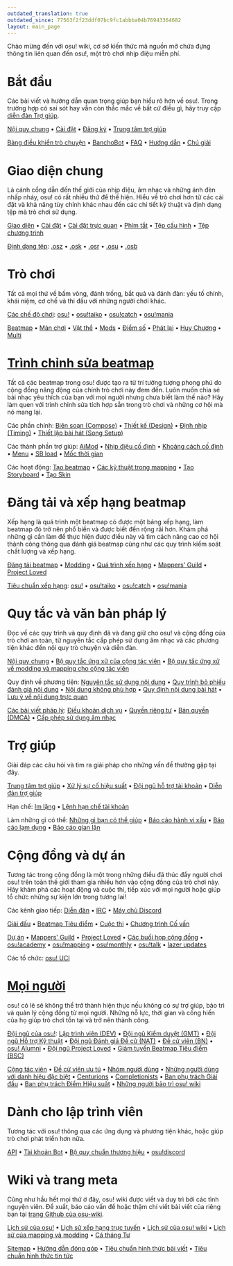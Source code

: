 ```yaml
---
outdated_translation: true
outdated_since: 77563f2f23ddf07bc9fc1abbba04b76943364682
layout: main_page
---
```


<!-- Do not add any empty lines inside this div. -->

<div class="wiki-main-page__blurb">
Chào mừng đến với osu! wiki, cơ sở kiến thức mã nguồn mở chứa đựng thông tin liên quan đến osu!, một trò chơi nhịp điệu miễn phí.
</div>

<div class="wiki-main-page__panels">
<div class="wiki-main-page-panel wiki-main-page-panel--full">

# Bắt đầu

Các bài viết và hướng dẫn quan trọng giúp bạn hiểu rõ hơn về osu!. Trong trường hợp có sai sót hay vẫn còn thắc mắc về bất cứ điều gì, hãy truy cập [diễn đàn Trợ giúp](https://osu.ppy.sh/forum/5).

[Nội quy chung](/wiki/Rules) • [Cài đặt](/wiki/Client/Installation) • [Đăng ký](/wiki/Registration) • [Trung tâm trợ giúp](/wiki/Help_centre)

[Bảng điều khiển trò chuyện](/wiki/Client/Interface/Chat_console) • [BanchoBot](/wiki/BanchoBot) • [FAQ](/wiki/FAQ) • [Hướng dẫn](/wiki/Guides) • [Chú giải](/wiki/Sitemap)

</div>
<div class="wiki-main-page-panel">

# Giao diện chung

Là cánh cổng dẫn đến thế giới của nhịp điệu, âm nhạc và những ánh đèn nhấp nháy, osu! có rất nhiều thứ để thế hiện. Hiểu về trò chơi hơn từ các cài đặt và khả năng tùy chỉnh khác nhau đến các chi tiết kỹ thuật và định dạng tệp mà trò chơi sử dụng.

[Giao diện](/wiki/Client/Interface) • [Cài đặt](/wiki/Client/Options) • [Cài đặt trực quan](/wiki/Client/Interface/Visual_settings) • [Phím tắt](/wiki/Client/Keyboard_shortcuts) • [Tệp cấu hình](/wiki/Client/Program_files/User_configuration_file) • [Tệp chương trình](/wiki/Client/Program_files)

[Định dạng tệp](/wiki/Client/File_formats): [.osz](/wiki/Client/File_formats/osz_(file_format)) • [.osk](/wiki/Client/File_formats/osk_(file_format)) • [.osr](/wiki/Client/File_formats/osr_(file_format)) • [.osu](/wiki/Client/File_formats/osu_(file_format)) • [.osb](/wiki/Client/File_formats/osb_(file_format))

</div>
<div class="wiki-main-page-panel">

# Trò chơi

Tất cả mọi thứ về bấm vòng, đánh trống, bắt quả và đánh đàn: yếu tố chính, khái niệm, cơ chế và thi đấu với những người chơi khác.

[Các chế độ chơi](/wiki/Game_mode): [osu!](/wiki/Game_mode/osu!) • [osu!taiko](/wiki/Game_mode/osu!taiko) • [osu!catch](/wiki/Game_mode/osu!catch) • [osu!mania](/wiki/Game_mode/osu!mania)

[Beatmap](/wiki/Beatmap) • [Màn chơi](/wiki/Beatmap/Difficulty) • [Vật thể](/wiki/Gameplay/Hit_object) • [Mods](/wiki/Gameplay/Game_modifier) • [Điểm số](/wiki/Gameplay/Score) • [Phát lại](/wiki/Gameplay/Replay) • [Huy Chương](/wiki/Medals) • [Multi](/wiki/Client/Interface/Multiplayer)

</div>
<div class="wiki-main-page-panel">

# [Trình chỉnh sửa beatmap](/wiki/Client/Beatmap_editor)

Tất cả các beatmap trong osu! được tạo ra từ trí tưởng tượng phong phú do cộng đồng năng động của chính trò chơi này đem đến. Luôn muốn chia sẻ bài nhạc yêu thích của bạn với mọi người nhưng chưa biết làm thế nào? Hãy làm quen với trình chỉnh sửa tích hợp sẵn trong trò chơi và những cơ hội mà nó mang lại.

Các phần chính: [Biên soạn (Compose)](/wiki/Client/Beatmap_editor/Compose) • [Thiết kế (Design)](/wiki/Client/Beatmap_editor/Design) • [Định nhịp (Timing)](/wiki/Client/Beatmap_editor/Timing) • [Thiết lập bài hát (Song Setup)](/wiki/Client/Beatmap_editor/Song_setup)

Các thành phần trợ giúp: [AiMod](/wiki/Client/Beatmap_editor/AiMod) • [Nhịp điệu cố định](/wiki/Client/Beatmap_editor/Beat_snap_divisor) • [Khoảng cách cố định](/wiki/Client/Beatmap_editor/Distance_snap) • [Menu](/wiki/Client/Beatmap_editor/Menu) • [SB load](/wiki/Client/Beatmap_editor/SB_load) • [Mốc thời gian](/wiki/Client/Beatmap_editor/Timelines)

Các hoạt động: [Tạo beatmap](/wiki/Beatmapping) • [Các kỹ thuật trong mapping](/wiki/Beatmapping/Mapping_techniques) • [Tạo Storyboard](/wiki/Storyboard#làm-storyboard) • [Tạo Skin](/wiki/Skinning)

</div>
<div class="wiki-main-page-panel">

# Đăng tải và xếp hạng beatmap

Xếp hạng là quá trình một beatmap có được một bảng xếp hạng, làm beatmap đó trở nên phổ biến và được biết đến rộng rãi hơn. Khám phá những gì cần làm để thực hiện được điều này và tìm cách nâng cao cơ hội thành công thông qua đánh giá beatmap cũng như các quy trình kiểm soát chất lượng và xếp hạng.

[Đăng tải beatmap](/wiki/Beatmapping/Beatmap_submission) • [Modding](/wiki/Modding) • [Quá trình xếp hạng](/wiki/Beatmap_ranking_procedure) • [Mappers' Guild](/wiki/Community/Mappers_Guild) • [Project Loved](/wiki/Community/Project_Loved)

[Tiêu chuẩn xếp hạng](/wiki/Ranking_criteria): [osu!](/wiki/Ranking_criteria/osu!) • [osu!taiko](/wiki/Ranking_criteria/osu!taiko) • [osu!catch](/wiki/Ranking_criteria/osu!catch) • [osu!mania](/wiki/Ranking_criteria/osu!mania)

</div>
<div class="wiki-main-page-panel">

# Quy tắc và văn bản pháp lý

Đọc về các quy trình và quy định đã và đang giữ cho osu! và cộng đồng của trò chơi an toàn, từ nguyên tắc cấp phép sử dụng âm nhạc và các phương tiện khác đến nội quy trò chuyện và diễn đàn.

[Nội quy chung](/wiki/Rules) • [Bộ quy tắc ứng xử của cộng tác viên](/wiki/Rules/Contributor_code_of_conduct) • [Bộ quy tắc ứng xử về modding và mapping cho cộng tác viên](/wiki/Rules/Code_of_conduct_for_modding_and_mapping)

Quy định về phương tiện: [Nguyên tắc sử dụng nội dung](/wiki/Rules/Content_usage_guidelines) • [Quy trình bỏ phiếu đánh giá nội dung](/wiki/Rules/Content_voting_process) • [Nội dung không phù hợp](/wiki/Rules/Explicit_content) • [Quy định nội dung bài hát](/wiki/Rules/Song_content_rules) • [Lưu ý về nội dung trực quan](/wiki/Rules/Visual_content_considerations)

[Các bài viết pháp lý](/wiki/Legal): [Điều khoản dịch vụ](/wiki/Legal/Terms) • [Quyền riêng tư](/wiki/Legal/Privacy) • [Bản quyền (DMCA)](/wiki/Legal/Copyright) • [Cấp phép sử dụng âm nhạc](/wiki/Legal/Music_licensing)

</div>
<div class="wiki-main-page-panel">

# Trợ giúp

Giải đáp các câu hỏi và tìm ra giải pháp cho những vấn đề thường gặp tại đây.

[Trung tâm trợ giúp](/wiki/Help_centre) • [Xử lý sự cố hiệu suất](/wiki/Performance_troubleshooting) • [Đội ngũ hỗ trợ tài khoản](/wiki/People/Account_support_team) • [Diễn đàn trợ giúp](https://osu.ppy.sh/forum/5)

Hạn chế: [Im lặng](/wiki/Silence) • [Lệnh hạn chế tài khoản](/wiki/Help_centre/Account_restrictions)

Làm những gì có thể: [Những gì bạn có thể giúp](/wiki/Community/How_you_can_help!) • [Báo cáo hành vi xấu](/wiki/Reporting_bad_behaviour) • [Báo cáo lạm dụng](/wiki/Reporting_bad_behaviour/Abuse) • [Báo cáo gian lận](/wiki/Reporting_bad_behaviour/Handling_foul_play)

</div>
<div class="wiki-main-page-panel">

# Cộng đồng và dự án

Tương tác trong cộng đồng là một trong những điều đã thúc đẩy người chơi osu! trên toàn thế giới tham gia nhiều hơn vào cộng đồng của trò chơi này. Hãy khám phá các hoạt động và cuộc thi, tiếp xúc với mọi người hoặc giúp tổ chức những sự kiện lớn trong tương lai!

Các kênh giao tiếp: [Diễn đàn](/wiki/Community/Forum) • [IRC](/wiki/Community/Internet_Relay_Chat) • [Máy chủ Discord](/wiki/Community/Discord_servers)

[Giải đấu](/wiki/Tournaments) • [Beatmap Tiêu điểm](/wiki/Beatmap_Spotlights) • [Cuộc thi](/wiki/Contests) • [Chương trình Cố vấn](/wiki/Community/Community_Mentorship_Program)

[Dự án](/wiki/Community/Projects) • [Mappers' Guild](/wiki/Community/Mappers_Guild) • [Project Loved](/wiki/Community/Project_Loved) • [Các buổi họp cộng đồng](/wiki/Community/osu!_community_meetings) • [osu!academy](/wiki/Community/Video_series/osu!academy) • [osu!mapping](/wiki/Community/Video_series/osu!mapping) • [osu!monthly](/wiki/Community/osu!monthly) • [osu!talk](/wiki/Community/Video_series/osu!talk) • [lazer updates](/wiki/Community/Video_series/lazer_updates)

Các tổ chức: [osu! UCI](/wiki/Community/Organisations/osu!_UCI)

</div>
<div class="wiki-main-page-panel">

# [Mọi người](/wiki/People)

osu! có lẽ sẽ không thể trở thành hiện thực nếu không có sự trợ giúp, bảo trì và quản lý cộng đồng từ mọi người. Những nỗ lực, thời gian và cống hiến của họ giúp trò chơi tồn tại và trở nên thành công.

[Đội ngũ của osu!](/wiki/People/osu!_team): [Lập trình viên (DEV)](/wiki/People/Developers) • [Đội ngũ Kiểm duyệt (GMT)](/wiki/People/Global_Moderation_Team) • [Đội ngũ Hỗ trợ Kỹ thuật](/wiki/People/Technical_Support_Team) • [Đội ngũ Đánh giá Đề cử (NAT)](/wiki/People/Nomination_Assessment_Team) • [Đề cử viên (BN)](/wiki/People/Beatmap_Nominators) • [osu! Alumni](/wiki/People/osu!_Alumni) • [Đội ngũ Project Loved](/wiki/People/Project_Loved_Team) • [Giám tuyển Beatmap Tiêu điểm (BSC)](/wiki/People/Beatmap_Spotlight_Curators)

[Cộng tác viên](/wiki/People/Community_Contributors) • [Đề cử viên ưu tú](/wiki/People/Elite_Nominators) • [Nhóm người dùng](/wiki/People/User_group) • [Những người dùng với danh hiệu đặc biệt](/wiki/People/Users_with_unique_titles) • [Centurions](/wiki/People/Centurions) • [Completionists](/wiki/People/Completionists) • [Ban phụ trách Giải đấu](/wiki/People/Tournament_Committee) • [Ban phụ trách Điểm Hiệu suất](/wiki/People/Performance_Points_Committee) • [Những người bảo trì osu! wiki](/wiki/People/osu!_wiki_maintainers)

</div>
<div class="wiki-main-page-panel">

# Dành cho lập trình viên

Tương tác với osu! thông qua các ứng dụng và phương tiện khác, hoặc giúp trò chơi phát triển hơn nữa.

[API](/wiki/osu!api) • [Tài khoản Bot](/wiki/Bot_account) • [Bộ quy chuẩn thương hiệu](/wiki/Brand_identity_guidelines) • [osu!discord](/wiki/Community/Discord_servers#official)

</div>
<div class="wiki-main-page-panel">

# Wiki và trang meta

Cũng như hầu hết mọi thứ ở đây, osu! wiki được viết và duy trì bởi các tình nguyện viên. Đề xuất, báo cáo vấn đề hoặc thậm chí viết bài viết của riêng bạn tại [trang Github của osu-wiki](https://github.com/ppy/osu-wiki).

[Lịch sử của osu!](/wiki/History_of_osu!) • [Lịch sử xếp hạng trực tuyến](/wiki/History_of_osu!/Online_rankings) • [Lịch sử của osu! wiki](/wiki/History_of_osu!/osu!_wiki) • [Lịch sử của mapping và modding](/wiki/History_of_osu!/Mapping_and_modding_timeline) • [Cá tháng Tư](/wiki/History_of_osu!/April_Fools)

[Sitemap](/wiki/Sitemap) • [Hướng dẫn đóng góp](/wiki/osu!_wiki/Contribution_guide) • [Tiêu chuẩn hình thức bài viết](/wiki/Article_styling_criteria) • [Tiêu chuẩn hình thức tin tức](/wiki/News_styling_criteria)

</div>
</div>
